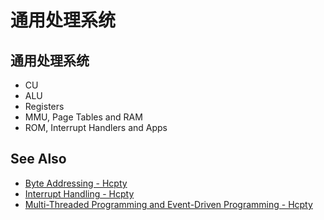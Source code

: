# 通用处理系统

## 通用处理系统

- CU
- ALU
- Registers
- MMU, Page Tables and RAM
- ROM, Interrupt Handlers and Apps

## See Also

- [Byte Addressing - Hcpty](https://github.com/Hcpty/byte-addressing)
- [Interrupt Handling - Hcpty](https://github.com/Hcpty/interrupt-handling)
- [Multi-Threaded Programming and Event-Driven Programming - Hcpty](https://github.com/Hcpty/multi-threaded-programming-and-event-driven-programming)
